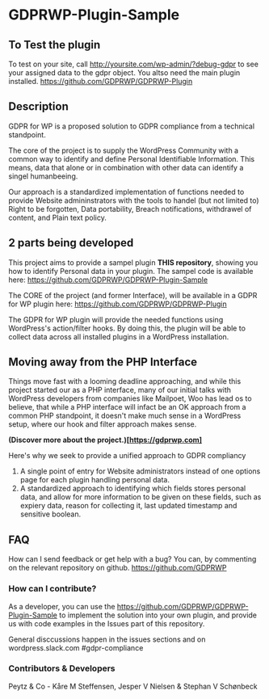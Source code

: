 # GDPRWP-Plugin-Sample

## To Test the plugin
To test on your site, call http://yoursite.com/wp-admin/?debug-gdpr to see your assigned data to the gdpr object.
You altso need the main plugin installed. https://github.com/GDPRWP/GDPRWP-Plugin

## Description
GDPR for WP is a proposed solution to GDPR compliance from a technical standpoint. 

The core of the project is to supply the WordPress Community with a common way to identify and define Personal Identifiable Information. This means, data that alone or in combination with other data can identify a singel humanbeeing.

Our approach is a standardized implementation of functions needed to provide Website admininstrators with the tools to  handel (but not limited to) Right to be forgotten, Data portability, Breach notifications, withdrawel of content, and Plain text policy. 

## 2 parts being developed
This project aims to provide a sampel plugin **THIS repository**, showing you how to identify Personal data in your plugin. The sampel code is available here:
https://github.com/GDPRWP/GDPRWP-Plugin-Sample

The CORE of the project (and former Interface), will be available in a GDPR for WP plugin here:
https://github.com/GDPRWP/GDPRWP-Plugin

The GDPR for WP plugin will provide the needed functions using WordPress's action/filter hooks. By doing this, the plugin will be able to collect data across all installed plugins in a WordPress installation. 

## Moving away from the PHP Interface
Things move fast with a looming deadline approaching, and while this project started our as a PHP interface, many of our initial talks with WordPress developers from companies like Mailpoet, Woo has lead os to believe, that while a PHP interface will infact be an OK approach from a common PHP standpoint, it doesn't make much sense in a WordPress setup, where our hook and filter approach makes sense.

**(Discover more about the project.)[https://gdprwp.com]**


Here's why we seek to provide a unified approach to GDPR compliancy
1. A single point of entry for Website administrators instead of one options page for each plugin handling personal data.
2. A standardized approach to identifying which fields stores personal data, and allow for more information to be given on these fields, such as expiery data, reason for collecting it, last updated timestamp and sensitive boolean.


## FAQ
How can I send feedback or get help with a bug?
You can, by commenting on the relevant repository on github. 
https://github.com/GDPRWP

### How can I contribute?
As a developer, you can use the https://github.com/GDPRWP/GDPRWP-Plugin-Sample to implement the solution into your own plugin, and provide us with code examples in the Issues part of this repository.

General disccussions happen in the issues sections and on wordpress.slack.com #gdpr-compliance

### Contributors & Developers
 Peytz & Co - Kåre M Steffensen, Jesper V Nielsen & Stephan V Schønbeck

